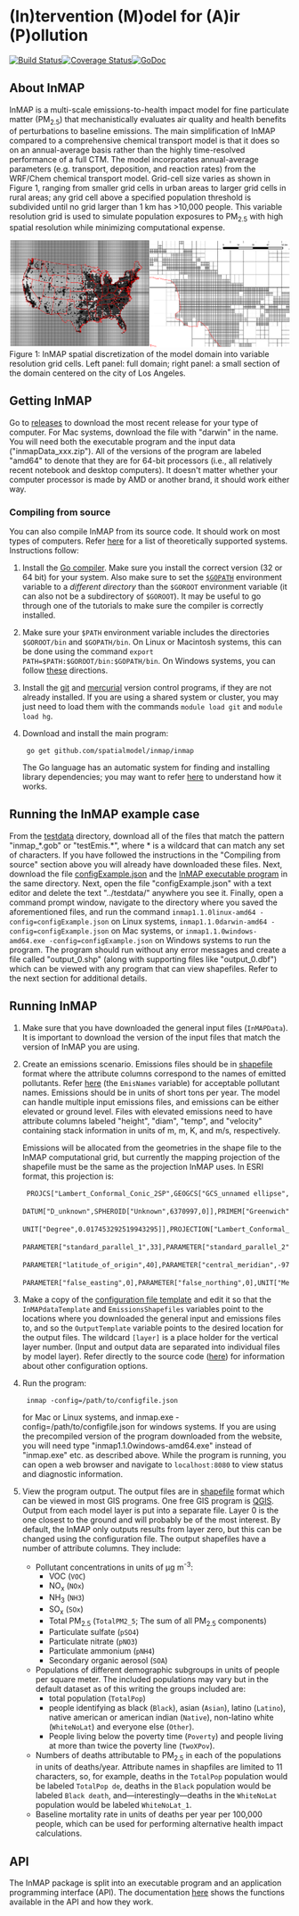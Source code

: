 # (In)tervention (M)odel for (A)ir (P)ollution

[![Build Status](https://travis-ci.org/spatialmodel/inmap.svg?branch=master)](https://travis-ci.org/spatialmodel/inmap)[![Coverage Status](https://coveralls.io/repos/github/spatialmodel/inmap/badge.svg?branch=master)](https://coveralls.io/github/spatialmodel/inmap?branch=master)[![GoDoc](http://godoc.org/github.com/spatialmodel/inmap?status.svg)](http://godoc.org/github.com/spatialmodel/inmap)

## About InMAP

InMAP is a multi-scale emissions-to-health impact model for fine particulate matter (PM<sub>2.5</sub>) that mechanistically evaluates air quality and health benefits of perturbations to baseline emissions. The main simplification of InMAP compared to a comprehensive chemical transport model is that it does so on an annual-average basis rather than the highly time-resolved performance of a full CTM. The model incorporates annual-average parameters (e.g. transport, deposition, and reaction rates) from the WRF/Chem chemical transport model. Grid-cell size varies as shown in Figure 1, ranging from smaller grid cells in urban areas to larger grid cells in rural areas; any grid cell above a specified population threshold is subdivided until no grid larger than 1 km has >10,000 people. This variable resolution grid is used to simulate population exposures to PM<sub>2.5</sub> with high spatial resolution while minimizing computational expense.

![alt tag](fig1.png?raw=true)
Figure 1: InMAP spatial discretization of the model domain into variable resolution grid cells. Left panel: full domain; right panel: a small section of the domain centered on the city of Los Angeles.


## Getting InMAP

Go to [releases](https://github.com/spatialmodel/inmap/releases) to download the most recent release for your type of computer. For Mac systems, download the file with "darwin" in the name. You will need both the executable program and the input data ("inmapData_xxx.zip"). All of the versions of the program are labeled "amd64" to denote that they are for 64-bit processors (i.e., all relatively recent notebook and desktop computers). It doesn't matter whether your computer processor is made by AMD or another brand, it should work either way.

### Compiling from source

You can also compile InMAP from its source code. It should work on most types of computers. Refer [here](http://golang.org/doc/install#requirements) for a list of theoretically supported systems. Instructions follow:

1. Install the [Go compiler](http://golang.org/doc/install). Make sure you install the correct version (32 or 64 bit) for your system. Also make sure to set the [`$GOPATH`](http://golang.org/doc/code.html#GOPATH) environment variable to a *different directory* than the `$GOROOT` environment variable (it can also not be a subdirectory of `$GOROOT`). It may be useful to go through one of the tutorials to make sure the compiler is correctly installed.

2. Make sure your `$PATH` environment variable includes the directories `$GOROOT/bin` and `$GOPATH/bin`. On Linux or Macintosh systems, this can be done using the command `export PATH=$PATH:$GOROOT/bin:$GOPATH/bin`. On Windows systems, you can follow [these](http://www.computerhope.com/issues/ch000549.htm) directions.

3. Install the [git](http://git-scm.com/) and [mercurial](http://mercurial.selenic.com/) version control programs, if they are not already installed. If you are using a shared system or cluster, you may just need to load them with the commands `module load git` and `module load hg`.

4. Download and install the main program:

		go get github.com/spatialmodel/inmap/inmap
	The Go language has an automatic system for finding and installing library dependencies; you may want to refer [here](http://golang.org/doc/code.html) to understand how it works.

## Running the InMAP example case

From the [testdata](https://github.com/spatialmodel/inmap/tree/master/testdata) directory, download all of the files that match the pattern "inmap_\*.gob" or "testEmis.\*", where \* is a wildcard that can match any set of characters. If you have followed the instructions in the "Compiling from source" section above you will already have downloaded these files. Next, download the file [configExample.json](https://raw.githubusercontent.com/spatialmodel/inmap/master/inmap/configExample.json) and the [InMAP executable program](https://github.com/spatialmodel/inmap/releases) in the same directory. Next, open the file "configExample.json" with a text editor and delete the text "../testdata/" anywhere you see it. Finally, open a command prompt window, navigate to the directory where you saved the aforementioned files, and run the command `inmap1.1.0linux-amd64 -config=configExample.json` on Linux systems, `inmap1.1.0darwin-amd64 -config=configExample.json` on Mac systems, or `inmap1.1.0windows-amd64.exe -config=configExample.json` on Windows systems to run the program. The program should run without any error messages and create a file called "output_0.shp" (along with supporting files like "output_0.dbf") which can be viewed with any program that can view shapefiles. Refer to the next section for additional details.

## Running InMAP

1. Make sure that you have downloaded the general input files (`InMAPData`). It is important to download the version of the input files that match the version of InMAP you are using.

3. Create an emissions scenario. Emissions files should be in [shapefile](http://en.wikipedia.org/wiki/Shapefile) format where the attribute columns correspond to the names of emitted pollutants. Refer [here](http://godoc.org/github.com/spatialmodel/inmap#pkg-variables) (the `EmisNames` variable) for acceptable pollutant names. Emissions should be in units of short tons per year. The model can handle multiple input emissions files, and emissions can be either elevated or ground level. Files with elevated emissions need to have attribute columns labeled "height", "diam", "temp", and "velocity" containing stack information in units of m, m, K, and m/s, respectively.

	Emissions will be allocated from the geometries in the shape file to the InMAP computational grid, but currently the mapping projection of the shapefile must be the same as the projection InMAP uses. In ESRI format, this projection is:

		PROJCS["Lambert_Conformal_Conic_2SP",GEOGCS["GCS_unnamed ellipse",
		DATUM["D_unknown",SPHEROID["Unknown",6370997,0]],PRIMEM["Greenwich",0],
		UNIT["Degree",0.017453292519943295]],PROJECTION["Lambert_Conformal_Conic_2SP"],
		PARAMETER["standard_parallel_1",33],PARAMETER["standard_parallel_2",45],
		PARAMETER["latitude_of_origin",40],PARAMETER["central_meridian",-97],
		PARAMETER["false_easting",0],PARAMETER["false_northing",0],UNIT["Meter",1]]

1. Make a copy of the [configuration file template](inmap/configExample.json) and edit it so that the `InMAPdataTemplate` and `EmissionsShapefiles` variables point to the locations where you downloaded the general input and emissions files to, and so the `OutputTemplate` variable points to the desired location for the output files. The wildcard `[layer]` is a place holder for the vertical layer number. (Input and output data are separated into individual files by model layer). Refer directly to the source code ([here](inmap/inmap.go#cl-22)) for information about other configuration options.

2. Run the program:

		inmap -config=/path/to/configfile.json
	for Mac or Linux systems, and
		inmap.exe -config=/path/to/configfile.json
	for windows systems. If you are using the precompiled version of the program downloaded from the website, you will need type "inmap1.1.0windows-amd64.exe" instead of "inmap.exe" etc. as described above. While the program is running, you can open a web browser and navigate to `localhost:8080` to view status and diagnostic information.

3. View the program output. The output files are in [shapefile](http://en.wikipedia.org/wiki/Shapefile) format which can be viewed in most GIS programs. One free GIS program is [QGIS](http://www.qgis.org/). Output from each model layer is put into a separate file. Layer 0 is the one closest to the ground and will probably be of the most interest. By default, the InMAP only outputs results from layer zero, but this can be changed using the configuration file.
  The output shapefiles have a number of attribute columns. They include:
    * Pollutant concentrations in units of μg m<sup>-3</sup>:
      * VOC (`VOC`)
      * NO<sub>x</sub> (`NOx`)
      * NH<sub>3</sub> (`NH3`)
      * SO<sub>x</sub> (`SOx`)
      * Total PM<sub>2.5</sub> (`TotalPM2_5`; The sum of all PM<sub>2.5</sub> components)
      * Particulate sulfate (`pSO4`)
      * Particulate nitrate (`pNO3`)
      * Particulate ammonium (`pNH4`)
      * Secondary organic aerosol (`SOA`)
    * Populations of different demographic subgroups in units of people per square meter. The included populations may vary but in the default dataset as of this writing the groups included are:
      * total population (`TotalPop`)
      * people identifying as black (`Black`), asian  (`Asian`), latino (`Latino`), native american or american indian (`Native`), non-latino white (`WhiteNoLat`) and everyone else (`Other`).
      * People living below the poverty time (`Poverty`) and people living at more than twice the poverty line (`TwoXPov`).
    * Numbers of deaths attributable to PM<sub>2.5</sub> in each of the populations in units of deaths/year. Attribute names in shapfiles are limited to 11 characters, so, for example, deaths in the `TotalPop` population would be labeled `TotalPop de`, deaths in the `Black` population would be labeled `Black death`, and—interestingly—deaths in the `WhiteNoLat` population would be labeled `WhiteNoLat_1`.
    * Baseline mortality rate in units of deaths per year per 100,000 people, which can be used for performing alternative health impact calculations.


## API

The InMAP package is split into an executable program and an application programming interface (API). The documentation [here](http://godoc.org/github.com/spatialmodel/inmap) shows the functions available in the API and how they work.

